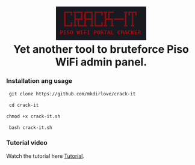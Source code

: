 <h1 align="center">
  <br>
  <a href="https://github.com/mkdirlove/crack-it"><img src="https://github.com/mkdirlove/crack-it/blob/main/logo.png" alt="crack-it"></a>
  <br>
  Yet another tool to bruteforce Piso WiFi admin panel.
  <br>
</h1>

### Installation ang usage

```
 git clone https://github.com/mkdirlove/crack-it
```
```
 cd crack-it
```
```
chmod +x crack-it.sh
```
```
 bash crack-it.sh
```

### Tutorial video

Watch the tutorial here [Tutorial](https://giphy.com/gifs/rick-roll-g7GKcSzwQfugw/fullscreen).
